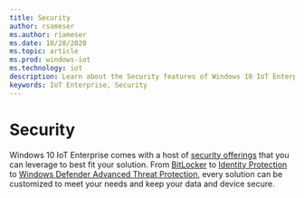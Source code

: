 ```yaml
---
title: Security
author: rsameser
ms.author: riameser
ms.date: 10/28/2020
ms.topic: article
ms.prod: windows-iot
ms.technology: iot
description: Learn about the Security features of Windows 10 IoT Enterprise.
keywords: IoT Enterprise, Security
---
```


# Security
Windows 10 IoT Enterprise comes with a host of [security offerings](https://docs.microsoft.com/windows/whats-new/ltsc/whats-new-windows-10-2019#security) that you can leverage to best fit your solution. From [BitLocker](https://docs.microsoft.com/windows/security/information-protection/bitlocker/bitlocker-group-policy-settings#bkmk-unlockpol3) to [Identity Protection](https://docs.microsoft.com/windows/security/identity-protection/hello-for-business/hello-features) to [Windows Defender Advanced Threat Protection](https://docs.microsoft.com/windows/security/threat-protection/), every solution can be customized to meet your needs and keep your data and device secure.
